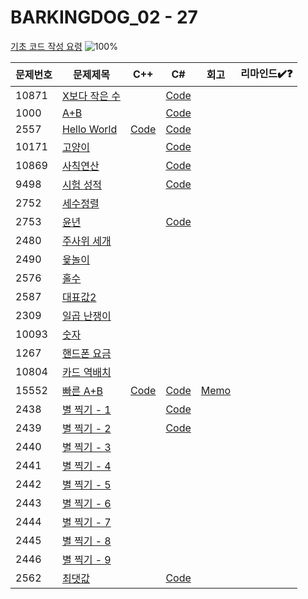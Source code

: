 # BARKINGDOG_02 - 27

[기초 코드 작성 요령](https://github.com/encrypted-def/basic-algo-lecture/blob/master/workbook/0x02.md)
![100%](https://progress-bar.xyz/11/?scale=27&title=progress&width=500&color=babaca&suffix=/27)

| 문제번호 | 문제제목                              | C++ | C#  | 회고 | 리마인드✔️❓ |
| -------- | ------------------------------------- | --- | --- | ---- | ------------ |
| 10871    | [X보다 작은 수](https://boj.kr/10871) |   | [Code](../Baekjoon/Bronze/10871.cs) |   |              |
| 1000     | [A+B](https://boj.kr/1000)            |   | [Code](../Baekjoon/Bronze/1000.cs) |   |              |
| 2557     | [Hello World](https://boj.kr/2557)    | [Code](../Baekjoon/Bronze/2557.cpp) | [Code](../Baekjoon/Bronze/2557.cs) |   |              |
| 10171    | [고양이](https://boj.kr/10171)        |   | [Code](../Baekjoon/Bronze/10171.cs) |   |              |
| 10869    | [사칙연산](https://boj.kr/10869)      |   | [Code](../Baekjoon/Bronze/10869.cs) |   |              |
| 9498     | [시험 성적](https://boj.kr/9498)      |   | [Code](../Baekjoon/Bronze/9498.cs) |   |              |
| 2752     | [세수정렬](https://boj.kr/2752)       |     |     |      |              |
| 2753     | [윤년](https://boj.kr/2753)           |   | [Code](../Baekjoon/Bronze/2753.cs) |   |              |
| 2480     | [주사위 세개](https://boj.kr/2480)    |     |     |      |              |
| 2490     | [윷놀이](https://boj.kr/2490)         |     |     |      |              |
| 2576     | [홀수](https://boj.kr/2576)           |     |     |      |              |
| 2587     | [대표값2](https://boj.kr/2587)        |     |     |      |              |
| 2309     | [일곱 난쟁이](https://boj.kr/2309)    |     |     |      |              |
| 10093    | [숫자](https://boj.kr/10093)          |     |     |      |              |
| 1267     | [핸드폰 요금](https://boj.kr/1267)    |     |     |      |              |
| 10804    | [카드 역배치](https://boj.kr/10804)   |     |     |      |              |
| 15552    | [빠른 A+B](https://boj.kr/15552)      | [Code](../Baekjoon/Bronze/15552.cpp) | [Code](../Baekjoon/Bronze/15552.cs) | [Memo](../Baekjoon/Bronze/15552.md) |              |
| 2438     | [별 찍기 - 1](https://boj.kr/2438)    |   | [Code](../Baekjoon/Bronze/2438.cs) |   |              |
| 2439     | [별 찍기 - 2](https://boj.kr/2439)    |   | [Code](../Baekjoon/Bronze/2439.cs) |   |              |
| 2440     | [별 찍기 - 3](https://boj.kr/2440)    |     |     |      |              |
| 2441     | [별 찍기 - 4](https://boj.kr/2441)    |     |     |      |              |
| 2442     | [별 찍기 - 5](https://boj.kr/2442)    |     |     |      |              |
| 2443     | [별 찍기 - 6](https://boj.kr/2443)    |     |     |      |              |
| 2444     | [별 찍기 - 7](https://boj.kr/2444)    |     |     |      |              |
| 2445     | [별 찍기 - 8](https://boj.kr/2445)    |     |     |      |              |
| 2446     | [별 찍기 - 9](https://boj.kr/2446)    |     |     |      |              |
| 2562     | [최댓값](https://boj.kr/2562)         |   | [Code](../Baekjoon/Bronze/2562.cs) |   |              |
